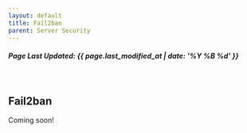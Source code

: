 ```yaml
---
layout: default
title: Fail2ban
parent: Server Security
---
```

<h5>Page Last Updated: {{ page.last_modified_at | date: '%Y %B %d' }}</h5>
<br>

## Fail2ban

Coming soon!